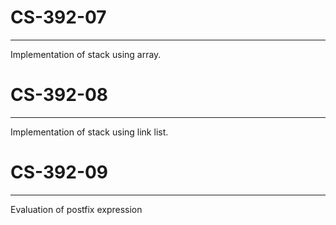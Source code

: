 # CS-392-07

------------

Implementation of stack using array.

# CS-392-08

-----------

Implementation of stack using link list.

# CS-392-09

---------

Evaluation of postfix expression
